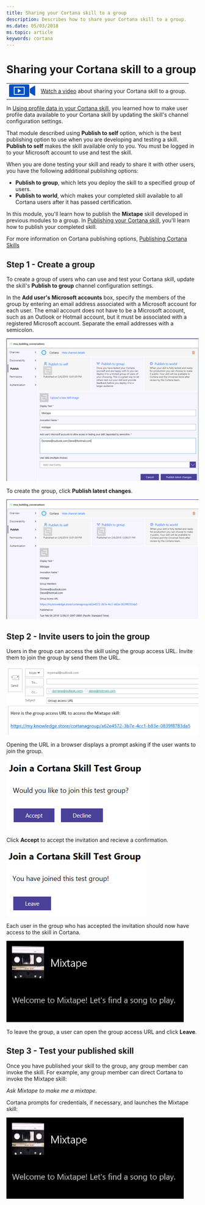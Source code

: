 ```yaml
---
title: Sharing your Cortana skill to a group
description: Describes how to share your Cortana skill to a group.
ms.date: 05/03/2018
ms.topic: article
keywords: cortana
---
```


# Sharing your Cortana skill to a group

|   |   |
| - | - |
| ![](../images/video-icon.png) | [Watch a video](https://mva.microsoft.com/en-US/training-courses/getting-started-with-cortana-skills-18241?l=IjcRvxeoE_1611787171) about sharing your Cortana skill to a group. |

In [Using profile data in your Cortana skill](https://docs.microsoft.com/en-us/cortana/skills/mva52-using-profile-data), you learned how to make user profile data available to your Cortana skill by updating the skill's channel configuration settings. 

That module described using **Publish to self** option, which is the best publishing option to use when you are developing and testing a skill. **Publish to self** makes the skill available only to you. You must be logged in to your Microsoft account to use and test the skill.

When you are done testing your skill and ready to share it with other users, you have the following additional publishing options:

* **Publish to group**, which lets you deploy the skill to a specified group of users.
* **Publish to world**, which makes your completed skill available to all Cortana users after it has passed certification.

In this module, you'll learn how to publish the **Mixtape** skill developed in previous modules to a group. In [Publishing your Cortana skill](https://docs.microsoft.com/en-us/cortana/skills/mva72-publish-skill), you'll learn how to publish your completed skill.

For more information on Cortana publishing options, [Publishing Cortana Skills](https://docs.microsoft.com/en-us/cortana/skills/publish-skill)

## Step 1 - Create a group

To create a group of users who can use and test your Cortana skill, update the skill's **Publish to group** channel configuration settings. 

In the **Add user's Microsoft accounts** box, specify the members of the group by entering an email address associated with a Microsoft account for each user. The email account does not have to be a Microsoft account, such as an Outlook or Hotmail account, but it must be associated with a registered Microsoft account. Separate the email addresses with a semicolon.

![Publish to Group](../images/mva71-publish-group.png)

To create the group, click **Publish latest changes**. 

![Create Group](../images/mva71-group-created.png)

## Step 2 - Invite users to join the group

Users in the group can access the skill using the group access URL. Invite them to join the group by send them the URL.

![Send URL](../images/mva71-send-URL.png)

Opening the URL in a browser displays a prompt asking if the user wants to join the group.

![Join Group](../images/mva71-join-group.png)

Click **Accept** to accept the invitation and recieve a confirmation.

![Confirm Join](../images/mva71-confirm-join.png)

Each user in the group who has accepted the invitation should now have access to the skill in Cortana.

![Skill Access](../images/mva41-tada.png)

To leave the group, a user can open the group access URL and click **Leave**.

## Step 3 - Test your published skill

Once you have published your skill to the group, any group member can invoke the skill. For example, any group member can direct Cortana to invoke the Mixtape skill:

*Ask Mixtape to make me a mixtape.* 

Cortana prompts for credentials, if necessary, and launches the Mixtape skill:

![Launch Skill](../images/mva41-tada.png)
